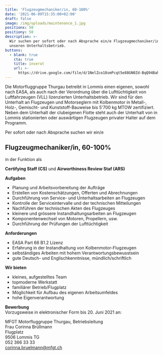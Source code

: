 ```yaml
---
title: 'Flugzeugmechaniker/in, 60-100%'
date: '2021-06-09T15:35:00+02:00'
draft: false
image: /img/uploads/maintenance_1.jpg
positionx: 50
positiony: 50
description: >-
  Wir suchen per sofort oder nach Absprache ein/e Flugzeugmechaniker/in für
  unseren Unterhaltsbetrieb.
buttons:
  - blank: true
    cta: true
    title: inserat
    url: >-
      https://drive.google.com/file/d/1NelZco18smPcqt5e88GN0Zd-BqQ94Bah/view?usp=sharing
---
```

Die Motorfluggruppe Thurgau betreibt in Lommis einen eigenen, sowohl nach EASA, als auch nach der Verordnung über die Lufttüchtigkeit von Luftfahrzeugen (VLL) lizenzierten Unterhaltsbetrieb. Wir sind für den Unterhalt an Flugzeugen und Motorseglern mit Kolbenmotor in Metall-, Holz-, Gemischt- und Kunststoff-Bauweise bis 5'700 kg MTOW zertifiziert. Neben dem Unterhalt der clubeigenen Flotte steht auch der Unterhalt von in Lommis stationierten oder auswärtigen Flugzeugen privater Halter auf dem Programm.

Per sofort oder nach Absprache suchen wir ein/e

## Flugzeugmechaniker/in, 60-100% ##

in der Funktion als

**Certifying Staff (CS)** und **Airworthiness Review Staf (ARS)**

**Aufgaben**
- Planung und Arbeitsvorbereitung der Aufträge
- Erstellen von Kostenschätzungen, Offerten und Abrechnungen
- Durchführung von Service- und Unterhaltsarbeiten an Flugzeugen
- Kontrolle der Serviceintervalle und der technischen Mitteilungen
- Nachführen der technischen Akten des Flugzeuges
- kleinere und grössere Instandhaltungsarbeiten an Flugzeugen
- Komponentenwechsel von Motoren, Propellern, usw.
- Durchführung der Prüfungen der Lufttüchtigkeit

**Anforderungen**
- EASA Part 66 B1.2 Lizenz
- Erfahrung in der Instandhaltung von Kolbenmotor-Flugzeugen
- selbständiges Arbeiten mit hohem Verantwortungsbewusstsein
- gute Deutsch- und Englischkenntnisse, mündlich/schriftlich

**Wir bieten**
- kleines, aufgestelltes Team
- topmoderne Werkstatt
- familiärer Betrieb/Flugplatz
- Möglichkeit für Aufbau des eigenen Arbeitsumfeldes
- hohe Eigenverantwortung

**Bewerbung** \
Vorzugsweise in elektronischer Form bis 20. Juni 2021 an:

MFGT Motorfluggruppe Thurgau, Betriebsleitung \
Frau Corinna Brüllmann \
Flugplatz \
9506 Lommis TG \
052 366 33 33 \
corinna.bruelmann@mfgt.ch
